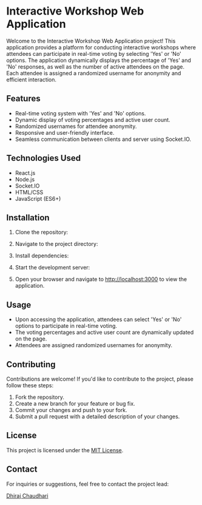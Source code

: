 # Interactive Workshop Web Application

Welcome to the Interactive Workshop Web Application project! This application provides a platform for conducting interactive workshops where attendees can participate in real-time voting by selecting 'Yes' or 'No' options. The application dynamically displays the percentage of 'Yes' and 'No' responses, as well as the number of active attendees on the page. Each attendee is assigned a randomized username for anonymity and efficient interaction.

## Features

- Real-time voting system with 'Yes' and 'No' options.
- Dynamic display of voting percentages and active user count.
- Randomized usernames for attendee anonymity.
- Responsive and user-friendly interface.
- Seamless communication between clients and server using Socket.IO.

## Technologies Used

- React.js
- Node.js
- Socket.IO
- HTML/CSS
- JavaScript (ES6+)

## Installation

1. Clone the repository:


2. Navigate to the project directory:


3. Install dependencies:


4. Start the development server:


5. Open your browser and navigate to [http://localhost:3000](http://localhost:3000) to view the application.

## Usage

- Upon accessing the application, attendees can select 'Yes' or 'No' options to participate in real-time voting.
- The voting percentages and active user count are dynamically updated on the page.
- Attendees are assigned randomized usernames for anonymity.

## Contributing

Contributions are welcome! If you'd like to contribute to the project, please follow these steps:

1. Fork the repository.
2. Create a new branch for your feature or bug fix.
3. Commit your changes and push to your fork.
4. Submit a pull request with a detailed description of your changes.

## License

This project is licensed under the [MIT License](LICENSE).

## Contact

For inquiries or suggestions, feel free to contact the project lead:

[Dhiraj Chaudhari](https://www.linkedin.com/in/dhiraj-chaudhari-06ba10259/)
